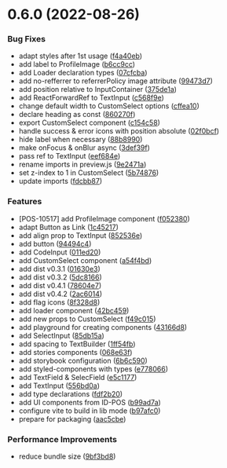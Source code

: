 # 0.6.0 (2022-08-26)


### Bug Fixes

* adapt styles after 1st usage ([f4a40eb](https://github.com/idbi/components/commit/f4a40ebe06da5afee4b3e638f9dff90f0b13cfd9))
* add label to ProfileImage ([b6cc9cc](https://github.com/idbi/components/commit/b6cc9ccbbae45780c5c401b3701fb6053b3233da))
* add Loader declaration types ([07cfcba](https://github.com/idbi/components/commit/07cfcba7c564bde51abfb5f9facffc9b0345492e))
* add no-refferrer to referrerPolicy image attribute ([99473d7](https://github.com/idbi/components/commit/99473d7ac69cc9473876b482267b1935635b4d95))
* add position relative to InputContainer ([375de1a](https://github.com/idbi/components/commit/375de1a607750d1aa36b63f980832f2d320449cb))
* add ReactForwardRef to TextInput ([c568f9e](https://github.com/idbi/components/commit/c568f9ef73c65229c67885f5fb28ef7d5a1a42f2))
* change default width to CustomSelect options ([cffea10](https://github.com/idbi/components/commit/cffea10ee98e106d5cf2c2cf9ed6be428c3ccabf))
* declare heading as const ([860270f](https://github.com/idbi/components/commit/860270fff644d4f0b6030e9d91314ab91d2317e4))
* export CustomSelect component ([c154c58](https://github.com/idbi/components/commit/c154c581eacb6e307536aedf38b385fcf21f8090))
* handle success & error icons with position absolute ([02f0bcf](https://github.com/idbi/components/commit/02f0bcfd5ed0edf5f3b35382a05b7e2d1ca007e5))
* hide label when necessary ([88b8990](https://github.com/idbi/components/commit/88b8990edca5b029a127194f238814385e034cb5))
* make onFocus & onBlur async ([3def39f](https://github.com/idbi/components/commit/3def39fd8d41194684295c6a63ab656d9fb60aaf))
* pass ref to TextInput ([eef684e](https://github.com/idbi/components/commit/eef684e9c081426e18012893052b92f3033ebb3b))
* rename imports in preview.js ([9e2471a](https://github.com/idbi/components/commit/9e2471ac299ddd4c68c761f34e48e51e89d6ba76))
* set z-index to 1 in CustomSelect ([5b74876](https://github.com/idbi/components/commit/5b74876a85fc8cd7e55c338cdce58ab3ebd5fa58))
* update imports ([fdcbb87](https://github.com/idbi/components/commit/fdcbb87965141fdb30b78314382fd6dd1110afb9))


### Features

* [POS-10517] add ProfileImage component ([f052380](https://github.com/idbi/components/commit/f0523802022f5443c99be320d3c339a765ddb60c))
* adapt Button as Link ([1c45217](https://github.com/idbi/components/commit/1c45217ae5ede6db48a9389545b549d1040f9061))
* add align prop to TextInput ([852536e](https://github.com/idbi/components/commit/852536e4d246c1e468e9fdddbcb441091b3af1b8))
* add button ([94494c4](https://github.com/idbi/components/commit/94494c433f4ded2ed591eba67bb23a2da0a25a4b))
* add CodeInput ([011ed20](https://github.com/idbi/components/commit/011ed20df05bef7a318d4e51b5f7aff586f2b5d7))
* add CustomSelect component ([a54f4bd](https://github.com/idbi/components/commit/a54f4bdaaee9d6cf9b45f49da12dea313a8033a9))
* add dist v0.3.1 ([01630e3](https://github.com/idbi/components/commit/01630e35af6a3e9610488fb7cc0b675907b6f3ac))
* add dist v0.3.2 ([5dc8166](https://github.com/idbi/components/commit/5dc81663807582ff3bcb6c363929a2ce92e88076))
* add dist v0.4.1 ([78604e7](https://github.com/idbi/components/commit/78604e7cd36b4a1e6061d466b403381d699cef4f))
* add dist v0.4.2 ([2ac6014](https://github.com/idbi/components/commit/2ac60142a38ea7f0fa34e66c932cbeb950dd4388))
* add flag icons ([8f328d8](https://github.com/idbi/components/commit/8f328d8e7641e0cb1fd47aeed9680e76293eb20a))
* add loader component ([42bc459](https://github.com/idbi/components/commit/42bc4595f8a504112c513b231e28bcf3c874984d))
* add new props to CustomSelect ([f49c015](https://github.com/idbi/components/commit/f49c015f9ab4791cf21548d04e48d9ffeeafa1e1))
* add playground for creating components ([43166d8](https://github.com/idbi/components/commit/43166d83870d86273c434577b3e3ad464a72c721))
* add SelectInput ([85db15a](https://github.com/idbi/components/commit/85db15af653afa4dfd1f79591c6c463c6d9df55e))
* add spacing to TextBuilder ([1ff54fb](https://github.com/idbi/components/commit/1ff54fb93ea6f5999f6f62f294c0674a057c57cd))
* add stories components ([068e63f](https://github.com/idbi/components/commit/068e63f54b6633a39cc43aaec7c68a1ad0b0609d))
* add storybook configuration ([6b6c590](https://github.com/idbi/components/commit/6b6c590cdc0632ee549991335e46d714d873344b))
* add styled-components with types ([e778066](https://github.com/idbi/components/commit/e7780669cdb3530fad34d820d41fa64ad26b1463))
* add TextField & SelecField ([e5c1177](https://github.com/idbi/components/commit/e5c1177a180771de3a5849f6b6054c5fd54d0b36))
* add TextInput ([556bd0a](https://github.com/idbi/components/commit/556bd0ad94ddfcba1d53d4685bea9aeab34f8e3f))
* add type declarations ([fdf2b20](https://github.com/idbi/components/commit/fdf2b20622d8df83649ed93347b2080f1ce8c6fb))
* add UI components from ID-POS ([b99ad7a](https://github.com/idbi/components/commit/b99ad7a3398e6ae83abc1387046610293f6c3a76))
* configure vite to build in lib mode ([b97afc0](https://github.com/idbi/components/commit/b97afc063b8e620827c7323e637e1a20695b328b))
* prepare for packaging ([aac5cbe](https://github.com/idbi/components/commit/aac5cbe1b80a36d0e2c6c28d7f1641cefbadec10))


### Performance Improvements

* reduce bundle size ([9bf3bd8](https://github.com/idbi/components/commit/9bf3bd8e16f2cc8224cdae95fd4d1763d52e3c6f))



